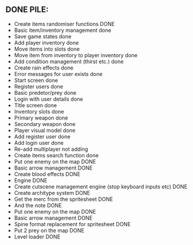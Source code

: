 
## DONE PILE:
- Create items randomiser functions DONE
- Basic item/inventory management done
- Save game states done
- Add player inventory done
- Move items into slots done
- Move item from inventory to player inventory done
- Add condition management (thirst etc.) done
- Create rain effects done
- Error messages for user exists done
- Start screen done
- Register users done
- Basic predetor/prey done
- Login with user details done
- Title screen done
- Inventory slots done
- Primary weapon done
- Secondary weapon done
- Player visual model done
- Add register user done
- Add login user done
- Re-add multiplayer not adding
- Create items search function done
- Put one enemy on the map DONE
- Basic arrow management DONE
- Create blood effects DONE
- Engine DONE
- Create cutscene management engine (stop keyboard inputs etc) DONE
- Create architype system DONE
- Get the merc from the spritesheet DONE
- And the note DONE
- Put one enemy on the map DONE
- Basic arrow management DONE
- Spine format replacement for spritesheet DONE
- Put 2 prey on the map DONE
- Level loader DONE

